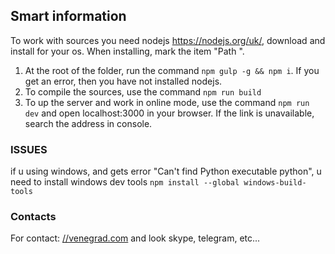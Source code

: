## Smart information

To work with sources you need nodejs https://nodejs.org/uk/, download and install for your os. When installing, mark the item "Path ". 

1. At the root of the folder, run the command ```npm gulp -g && npm i```. If you get an error, then you have not installed nodejs.
2. To compile the sources, use the command ```npm run build```
3. To up the server and work in online mode, use the command ```npm run dev``` and open localhost:3000 in your browser. If the link is unavailable, search the address in console.

### ISSUES
if u using windows, and gets error "Can't find Python executable python", u need to install windows dev tools ```npm install --global windows-build-tools```

### Contacts
For contact: [//venegrad.com](venegrad.com) and look skype, telegram, etc...
